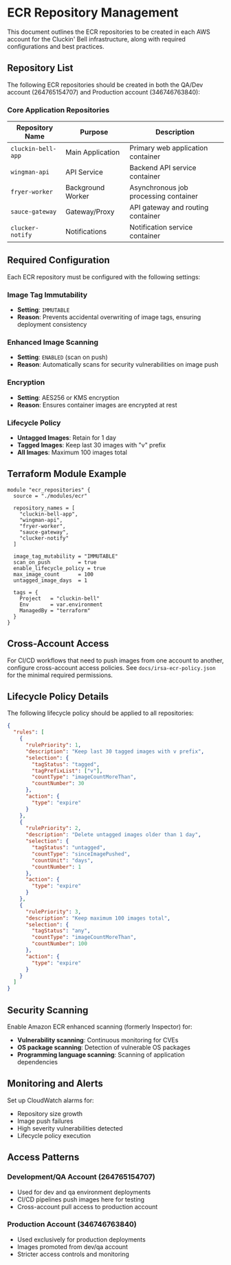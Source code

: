 # ECR Repository Management

This document outlines the ECR repositories to be created in each AWS account for the Cluckin' Bell infrastructure, along with required configurations and best practices.

## Repository List

The following ECR repositories should be created in both the QA/Dev account (264765154707) and Production account (346746763840):

### Core Application Repositories

| Repository Name | Purpose | Description |
|----------------|---------|-------------|
| `cluckin-bell-app` | Main Application | Primary web application container |
| `wingman-api` | API Service | Backend API service container |
| `fryer-worker` | Background Worker | Asynchronous job processing container |
| `sauce-gateway` | Gateway/Proxy | API gateway and routing container |
| `clucker-notify` | Notifications | Notification service container |

## Required Configuration

Each ECR repository must be configured with the following settings:

### Image Tag Immutability
- **Setting**: `IMMUTABLE`
- **Reason**: Prevents accidental overwriting of image tags, ensuring deployment consistency

### Enhanced Image Scanning
- **Setting**: `ENABLED` (scan on push)
- **Reason**: Automatically scans for security vulnerabilities on image push

### Encryption
- **Setting**: AES256 or KMS encryption
- **Reason**: Ensures container images are encrypted at rest

### Lifecycle Policy
- **Untagged Images**: Retain for 1 day
- **Tagged Images**: Keep last 30 images with "v" prefix
- **All Images**: Maximum 100 images total

## Terraform Module Example

```hcl
module "ecr_repositories" {
  source = "./modules/ecr"

  repository_names = [
    "cluckin-bell-app",
    "wingman-api", 
    "fryer-worker",
    "sauce-gateway",
    "clucker-notify"
  ]

  image_tag_mutability = "IMMUTABLE"
  scan_on_push         = true
  enable_lifecycle_policy = true
  max_image_count      = 100
  untagged_image_days  = 1

  tags = {
    Project   = "cluckin-bell"
    Env       = var.environment
    ManagedBy = "terraform"
  }
}
```

## Cross-Account Access

For CI/CD workflows that need to push images from one account to another, configure cross-account access policies. See `docs/irsa-ecr-policy.json` for the minimal required permissions.

## Lifecycle Policy Details

The following lifecycle policy should be applied to all repositories:

```json
{
  "rules": [
    {
      "rulePriority": 1,
      "description": "Keep last 30 tagged images with v prefix",
      "selection": {
        "tagStatus": "tagged",
        "tagPrefixList": ["v"],
        "countType": "imageCountMoreThan",
        "countNumber": 30
      },
      "action": {
        "type": "expire"
      }
    },
    {
      "rulePriority": 2,
      "description": "Delete untagged images older than 1 day",
      "selection": {
        "tagStatus": "untagged",
        "countType": "sinceImagePushed",
        "countUnit": "days",
        "countNumber": 1
      },
      "action": {
        "type": "expire"
      }
    },
    {
      "rulePriority": 3,
      "description": "Keep maximum 100 images total",
      "selection": {
        "tagStatus": "any",
        "countType": "imageCountMoreThan", 
        "countNumber": 100
      },
      "action": {
        "type": "expire"
      }
    }
  ]
}
```

## Security Scanning

Enable Amazon ECR enhanced scanning (formerly Inspector) for:
- **Vulnerability scanning**: Continuous monitoring for CVEs
- **OS package scanning**: Detection of vulnerable OS packages  
- **Programming language scanning**: Scanning of application dependencies

## Monitoring and Alerts

Set up CloudWatch alarms for:
- Repository size growth
- Image push failures
- High severity vulnerabilities detected
- Lifecycle policy execution

## Access Patterns

### Development/QA Account (264765154707)
- Used for dev and qa environment deployments
- CI/CD pipelines push images here for testing
- Cross-account pull access to production account

### Production Account (346746763840)  
- Used exclusively for production deployments
- Images promoted from dev/qa account
- Stricter access controls and monitoring
